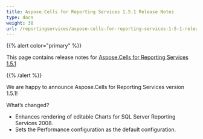 ```yaml
---
title: Aspose.Cells for Reporting Services 1.5.1 Release Notes
type: docs
weight: 30
url: /reportingservices/aspose-cells-for-reporting-services-1-5-1-release-notes/
---
```


{{% alert color="primary" %}} 

This page contains release notes for [Aspose.Cells for Reporting Services 1.5.1](https://downloads.aspose.com/cells/reportingservices/new-releases/aspose.cells-for-reporting-services-1.5.1/)

{{% /alert %}} 

We are happy to announce Aspose.Cells for Reporting Services version 1.5.1! 

What’s changed? 

- Enhances rendering of editable Charts for SQL Server Reporting Services 2008.
- Sets the Performance configuration as the default configuration.
